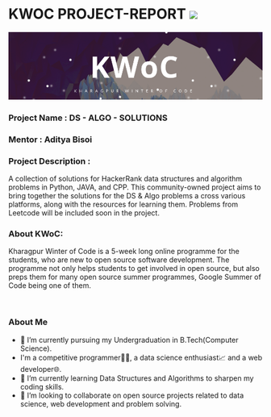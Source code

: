 # KWOC PROJECT-REPORT <img src = "https://avatars1.githubusercontent.com/u/28480762?s=280&v=4" width="26px" /> 

<p align="center">
    <img src="screenshot-from-2017-12-05-17-02-03-another-copy-e1512483232128.png" />
</p>

### Project Name : DS - ALGO - SOLUTIONS
### Mentor :  Aditya Bisoi 
### Project Description : 
A collection of solutions for HackerRank data structures and algorithm problems in Python, JAVA, and CPP. This community-owned project aims to bring together the solutions for the DS & Algo problems a cross various platforms, along with the resources for learning them. Problems from Leetcode will be included soon in the project.
<br/>

### About KWoC:
Kharagpur Winter of Code is a 5-week long online programme for the students, who are new to open source software development. The programme not only helps students to get involved in open source, but also preps them for many open source summer programmes, Google Summer of Code being one of them.

<br/>

### About Me
- 🔭 I’m currently pursuing my Undergraduation in B.Tech(Computer Science).
- I'm a competitive programmer👨‍💻, a data science enthusiast📈 and a web developer🌐.
- 🌱 I’m currently learning Data Structures and Algorithms to sharpen my coding skills.
- 👯 I’m looking to collaborate on open source projects related to data science, web development and problem solving.
